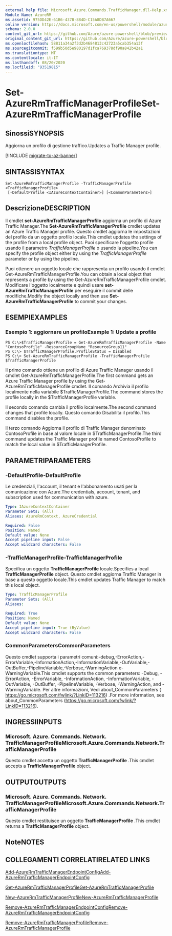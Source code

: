 ```yaml
---
external help file: Microsoft.Azure.Commands.TrafficManager.dll-Help.xml
Module Name: AzureRM
ms.assetid: 975DD42E-61B6-437B-884D-C15A8DB7A667
online version: https://docs.microsoft.com/en-us/powershell/module/azurerm.trafficmanager/set-azurermtrafficmanagerprofile
schema: 2.0.0
content_git_url: https://github.com/Azure/azure-powershell/blob/preview/src/ResourceManager/TrafficManager/Commands.TrafficManager2/help/Set-AzureRmTrafficManagerProfile.md
original_content_git_url: https://github.com/Azure/azure-powershell/blob/preview/src/ResourceManager/TrafficManager/Commands.TrafficManager2/help/Set-AzureRmTrafficManagerProfile.md
ms.openlocfilehash: 58811a34a2f3d2b4684813c42723a5cab354a13f
ms.sourcegitcommit: f599b50d5e980197d1fca769378df90a842b42a1
ms.translationtype: MT
ms.contentlocale: it-IT
ms.lasthandoff: 08/20/2020
ms.locfileid: "93519815"
---
```

# <span data-ttu-id="cda8e-101">Set-AzureRmTrafficManagerProfile</span><span class="sxs-lookup"><span data-stu-id="cda8e-101">Set-AzureRmTrafficManagerProfile</span></span>

## <span data-ttu-id="cda8e-102">Sinossi</span><span class="sxs-lookup"><span data-stu-id="cda8e-102">SYNOPSIS</span></span>
<span data-ttu-id="cda8e-103">Aggiorna un profilo di gestione traffico.</span><span class="sxs-lookup"><span data-stu-id="cda8e-103">Updates a Traffic Manager profile.</span></span>

[!INCLUDE [migrate-to-az-banner](../../includes/migrate-to-az-banner.md)]

## <span data-ttu-id="cda8e-104">SINTASSI</span><span class="sxs-lookup"><span data-stu-id="cda8e-104">SYNTAX</span></span>

```
Set-AzureRmTrafficManagerProfile -TrafficManagerProfile <TrafficManagerProfile>
 [-DefaultProfile <IAzureContextContainer>] [<CommonParameters>]
```

## <span data-ttu-id="cda8e-105">Descrizione</span><span class="sxs-lookup"><span data-stu-id="cda8e-105">DESCRIPTION</span></span>
<span data-ttu-id="cda8e-106">Il cmdlet **set-AzureRmTrafficManagerProfile** aggiorna un profilo di Azure Traffic Manager.</span><span class="sxs-lookup"><span data-stu-id="cda8e-106">The **Set-AzureRmTrafficManagerProfile** cmdlet updates an Azure Traffic Manager profile.</span></span>
<span data-ttu-id="cda8e-107">Questo cmdlet aggiorna le impostazioni del profilo da un oggetto profilo locale.</span><span class="sxs-lookup"><span data-stu-id="cda8e-107">This cmdlet updates the settings of the profile from a local profile object.</span></span>
<span data-ttu-id="cda8e-108">Puoi specificare l'oggetto profile usando il parametro *TrafficManagerProfile* o usando la pipeline.</span><span class="sxs-lookup"><span data-stu-id="cda8e-108">You can specify the profile object either by using the *TrafficManagerProfile* parameter or by using the pipeline.</span></span>

<span data-ttu-id="cda8e-109">Puoi ottenere un oggetto locale che rappresenta un profilo usando il cmdlet Get-AzureRmTrafficManagerProfile.</span><span class="sxs-lookup"><span data-stu-id="cda8e-109">You can obtain a local object that represents a profile by using the Get-AzureRmTrafficManagerProfile cmdlet.</span></span>
<span data-ttu-id="cda8e-110">Modificare l'oggetto localmente e quindi usare **set-AzureRmTrafficManagerProfile** per eseguire il commit delle modifiche.</span><span class="sxs-lookup"><span data-stu-id="cda8e-110">Modify the object locally and then use **Set-AzureRmTrafficManagerProfile** to commit your changes.</span></span>

## <span data-ttu-id="cda8e-111">ESEMPI</span><span class="sxs-lookup"><span data-stu-id="cda8e-111">EXAMPLES</span></span>

### <span data-ttu-id="cda8e-112">Esempio 1: aggiornare un profilo</span><span class="sxs-lookup"><span data-stu-id="cda8e-112">Example 1: Update a profile</span></span>
```
PS C:\>$TrafficManagerProfile = Get-AzureRmTrafficManagerProfile -Name "ContosoProfile" -ResourceGroupName "ResourceGroup11" 
PS C:\> $TrafficManagerProfile.ProfileStatus = Disabled
PS C:\> Set-AzureRmTrafficManagerProfile -TrafficManagerProfile $TrafficManagerProfile
```

<span data-ttu-id="cda8e-113">Il primo comando ottiene un profilo di Azure Traffic Manager usando il cmdlet Get-AzureRmTrafficManagerProfile.</span><span class="sxs-lookup"><span data-stu-id="cda8e-113">The first command gets an Azure Traffic Manager profile by using the Get-AzureRmTrafficManagerProfile cmdlet.</span></span>
<span data-ttu-id="cda8e-114">Il comando Archivia il profilo localmente nella variabile $TrafficManagerProfile.</span><span class="sxs-lookup"><span data-stu-id="cda8e-114">The command stores the profile locally in the $TrafficManagerProfile variable.</span></span>

<span data-ttu-id="cda8e-115">Il secondo comando cambia il profilo localmente.</span><span class="sxs-lookup"><span data-stu-id="cda8e-115">The second command changes that profile locally.</span></span>
<span data-ttu-id="cda8e-116">Questo comando Disabilita il profilo.</span><span class="sxs-lookup"><span data-stu-id="cda8e-116">This command disables the profile.</span></span>

<span data-ttu-id="cda8e-117">Il terzo comando Aggiorna il profilo di Traffic Manager denominato ContosoProfile in base al valore locale in $TrafficManagerProfile.</span><span class="sxs-lookup"><span data-stu-id="cda8e-117">The third command updates the Traffic Manager profile named ContosoProfile to match the local value in $TrafficManagerProfile.</span></span>

## <span data-ttu-id="cda8e-118">PARAMETRI</span><span class="sxs-lookup"><span data-stu-id="cda8e-118">PARAMETERS</span></span>

### <span data-ttu-id="cda8e-119">-DefaultProfile</span><span class="sxs-lookup"><span data-stu-id="cda8e-119">-DefaultProfile</span></span>
<span data-ttu-id="cda8e-120">Le credenziali, l'account, il tenant e l'abbonamento usati per la comunicazione con Azure.</span><span class="sxs-lookup"><span data-stu-id="cda8e-120">The credentials, account, tenant, and subscription used for communication with azure.</span></span>

```yaml
Type: IAzureContextContainer
Parameter Sets: (All)
Aliases: AzureRmContext, AzureCredential

Required: False
Position: Named
Default value: None
Accept pipeline input: False
Accept wildcard characters: False
```

### <span data-ttu-id="cda8e-121">-TrafficManagerProfile</span><span class="sxs-lookup"><span data-stu-id="cda8e-121">-TrafficManagerProfile</span></span>
<span data-ttu-id="cda8e-122">Specifica un oggetto **TrafficManagerProfile** locale.</span><span class="sxs-lookup"><span data-stu-id="cda8e-122">Specifies a local **TrafficManagerProfile** object.</span></span>
<span data-ttu-id="cda8e-123">Questo cmdlet aggiorna Traffic Manager in base a questo oggetto locale.</span><span class="sxs-lookup"><span data-stu-id="cda8e-123">This cmdlet updates Traffic Manager to match this local object.</span></span>

```yaml
Type: TrafficManagerProfile
Parameter Sets: (All)
Aliases: 

Required: True
Position: Named
Default value: None
Accept pipeline input: True (ByValue)
Accept wildcard characters: False
```

### <span data-ttu-id="cda8e-124">CommonParameters</span><span class="sxs-lookup"><span data-stu-id="cda8e-124">CommonParameters</span></span>
<span data-ttu-id="cda8e-125">Questo cmdlet supporta i parametri comuni:-debug,-ErrorAction,-ErrorVariable,-InformationAction,-InformationVariable,-OutVariable,-OutBuffer,-PipelineVariable,-Verbose,-WarningAction e-WarningVariable.</span><span class="sxs-lookup"><span data-stu-id="cda8e-125">This cmdlet supports the common parameters: -Debug, -ErrorAction, -ErrorVariable, -InformationAction, -InformationVariable, -OutVariable, -OutBuffer, -PipelineVariable, -Verbose, -WarningAction, and -WarningVariable.</span></span> <span data-ttu-id="cda8e-126">Per altre informazioni, Vedi about_CommonParameters ( https://go.microsoft.com/fwlink/?LinkID=113216) .</span><span class="sxs-lookup"><span data-stu-id="cda8e-126">For more information, see about_CommonParameters (https://go.microsoft.com/fwlink/?LinkID=113216).</span></span>

## <span data-ttu-id="cda8e-127">INGRESSI</span><span class="sxs-lookup"><span data-stu-id="cda8e-127">INPUTS</span></span>

### <span data-ttu-id="cda8e-128">Microsoft. Azure. Commands. Network. TrafficManagerProfile</span><span class="sxs-lookup"><span data-stu-id="cda8e-128">Microsoft.Azure.Commands.Network.TrafficManagerProfile</span></span>
<span data-ttu-id="cda8e-129">Questo cmdlet accetta un oggetto **TrafficManagerProfile** .</span><span class="sxs-lookup"><span data-stu-id="cda8e-129">This cmdlet accepts a **TrafficManagerProfile** object.</span></span>

## <span data-ttu-id="cda8e-130">OUTPUT</span><span class="sxs-lookup"><span data-stu-id="cda8e-130">OUTPUTS</span></span>

### <span data-ttu-id="cda8e-131">Microsoft. Azure. Commands. Network. TrafficManagerProfile</span><span class="sxs-lookup"><span data-stu-id="cda8e-131">Microsoft.Azure.Commands.Network.TrafficManagerProfile</span></span>
<span data-ttu-id="cda8e-132">Questo cmdlet restituisce un oggetto **TrafficManagerProfile** .</span><span class="sxs-lookup"><span data-stu-id="cda8e-132">This cmdlet returns a **TrafficManagerProfile** object.</span></span>

## <span data-ttu-id="cda8e-133">Note</span><span class="sxs-lookup"><span data-stu-id="cda8e-133">NOTES</span></span>

## <span data-ttu-id="cda8e-134">COLLEGAMENTI CORRELATI</span><span class="sxs-lookup"><span data-stu-id="cda8e-134">RELATED LINKS</span></span>

[<span data-ttu-id="cda8e-135">Add-AzureRmTrafficManagerEndpointConfig</span><span class="sxs-lookup"><span data-stu-id="cda8e-135">Add-AzureRmTrafficManagerEndpointConfig</span></span>](./Add-AzureRmTrafficManagerEndpointConfig.md)

[<span data-ttu-id="cda8e-136">Get-AzureRmTrafficManagerProfile</span><span class="sxs-lookup"><span data-stu-id="cda8e-136">Get-AzureRmTrafficManagerProfile</span></span>](./Get-AzureRmTrafficManagerProfile.md)

[<span data-ttu-id="cda8e-137">New-AzureRmTrafficManagerProfile</span><span class="sxs-lookup"><span data-stu-id="cda8e-137">New-AzureRmTrafficManagerProfile</span></span>](./New-AzureRmTrafficManagerProfile.md)

[<span data-ttu-id="cda8e-138">Remove-AzureRmTrafficManagerEndpointConfig</span><span class="sxs-lookup"><span data-stu-id="cda8e-138">Remove-AzureRmTrafficManagerEndpointConfig</span></span>](./Remove-AzureRmTrafficManagerEndpointConfig.md)

[<span data-ttu-id="cda8e-139">Remove-AzureRmTrafficManagerProfile</span><span class="sxs-lookup"><span data-stu-id="cda8e-139">Remove-AzureRmTrafficManagerProfile</span></span>](./Remove-AzureRmTrafficManagerProfile.md)


